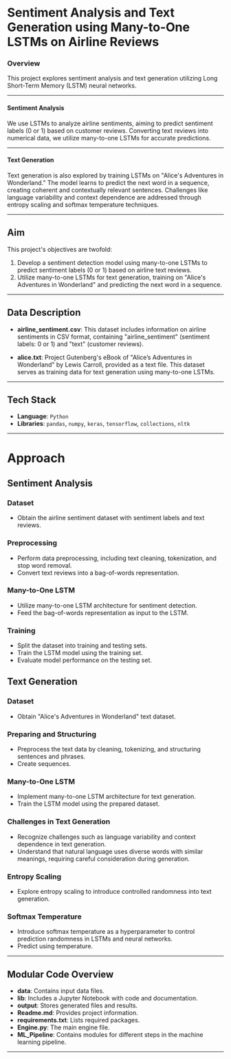 # Sentiment Analysis and Text Generation using Many-to-One LSTMs on Airline Reviews

### Overview
This project explores sentiment analysis and text generation utilizing Long Short-Term Memory (LSTM) neural networks.

---

#### Sentiment Analysis
We use LSTMs to analyze airline sentiments, aiming to predict sentiment labels (0 or 1) based on customer reviews. Converting text reviews into numerical data, we utilize many-to-one LSTMs for accurate predictions.

---

#### Text Generation
Text generation is also explored by training LSTMs on "Alice's Adventures in Wonderland." The model learns to predict the next word in a sequence, creating coherent and contextually relevant sentences. Challenges like language variability and context dependence are addressed through entropy scaling and softmax temperature techniques.

---

## Aim

This project's objectives are twofold:
1. Develop a sentiment detection model using many-to-one LSTMs to predict sentiment labels (0 or 1) based on airline text reviews.
2. Utilize many-to-one LSTMs for text generation, training on "Alice's Adventures in Wonderland" and predicting the next word in a sequence.

---

## Data Description

- **airline_sentiment.csv**: This dataset includes information on airline sentiments in CSV format, containing "airline_sentiment" (sentiment labels: 0 or 1) and "text" (customer reviews).

- **alice.txt**: Project Gutenberg's eBook of "Alice’s Adventures in Wonderland" by Lewis Carroll, provided as a text file. This dataset serves as training data for text generation using many-to-one LSTMs.

---

## Tech Stack

- **Language**: `Python`
- **Libraries**: `pandas`, `numpy`, `keras`, `tensorflow`, `collections`, `nltk`

---

# Approach

## Sentiment Analysis

### Dataset
- Obtain the airline sentiment dataset with sentiment labels and text reviews.

### Preprocessing
- Perform data preprocessing, including text cleaning, tokenization, and stop word removal.
- Convert text reviews into a bag-of-words representation.

### Many-to-One LSTM
- Utilize many-to-one LSTM architecture for sentiment detection.
- Feed the bag-of-words representation as input to the LSTM.

### Training
- Split the dataset into training and testing sets.
- Train the LSTM model using the training set.
- Evaluate model performance on the testing set.

## Text Generation

### Dataset
- Obtain "Alice's Adventures in Wonderland" text dataset.

### Preparing and Structuring
- Preprocess the text data by cleaning, tokenizing, and structuring sentences and phrases.
- Create sequences.

### Many-to-One LSTM
- Implement many-to-one LSTM architecture for text generation.
- Train the LSTM model using the prepared dataset.

### Challenges in Text Generation
- Recognize challenges such as language variability and context dependence in text generation.
- Understand that natural language uses diverse words with similar meanings, requiring careful consideration during generation.

### Entropy Scaling
- Explore entropy scaling to introduce controlled randomness into text generation.

### Softmax Temperature
- Introduce softmax temperature as a hyperparameter to control prediction randomness in LSTMs and neural networks.
- Predict using temperature.

---

## Modular Code Overview

- **data**: Contains input data files.
- **lib**: Includes a Jupyter Notebook with code and documentation.
- **output**: Stores generated files and results.
- **Readme.md**: Provides project information.
- **requirements.txt**: Lists required packages.
- **Engine.py**: The main engine file.
- **ML_Pipeline**: Contains modules for different steps in the machine learning pipeline.

---
